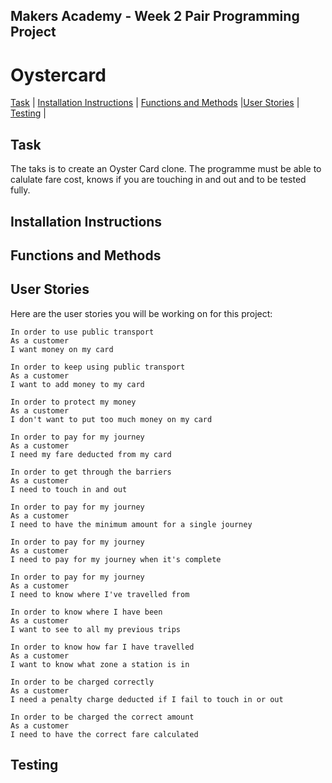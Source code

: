 ## Makers Academy - Week 2 Pair Programming Project

# Oystercard

[Task](#Task) | [Installation Instructions](#Installation) | [Functions and Methods](#Methods) |[User Stories](#Stories) | [Testing](#Testing) |

## <a name='Task'> Task </a>

The taks is to create an Oyster Card clone. The programme must be able to calulate fare cost, knows if you are touching in and out and to be tested fully.

## <a name='Installation'> Installation Instructions </a>

## <a name='Methods'> Functions and Methods </a>

## <a name='Stories'> User Stories </a>

Here are the user stories you will be working on for this project:

```
In order to use public transport
As a customer
I want money on my card
```
```
In order to keep using public transport
As a customer
I want to add money to my card
```
```
In order to protect my money
As a customer
I don't want to put too much money on my card
```
```
In order to pay for my journey
As a customer
I need my fare deducted from my card
```
```
In order to get through the barriers
As a customer
I need to touch in and out
```
```
In order to pay for my journey
As a customer
I need to have the minimum amount for a single journey
```
```
In order to pay for my journey
As a customer
I need to pay for my journey when it's complete
```
```
In order to pay for my journey
As a customer
I need to know where I've travelled from
```
```
In order to know where I have been
As a customer
I want to see to all my previous trips
```
```
In order to know how far I have travelled
As a customer
I want to know what zone a station is in
```
```
In order to be charged correctly
As a customer
I need a penalty charge deducted if I fail to touch in or out
```
```
In order to be charged the correct amount
As a customer
I need to have the correct fare calculated
```

## Testing

